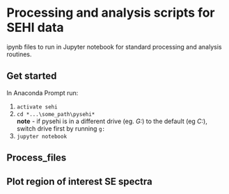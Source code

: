 # Processing and analysis scripts for SEHI data
ipynb files to run in Jupyter notebook for standard processing and analysis routines.

## Get started
In Anaconda Prompt run:
  1) `activate sehi`
  2) `cd *...\some_path\pysehi*`  
  **note** - if pysehi is in a different drive (eg. *G:*) to the default (eg *C:*), switch drive first by running `g:`
  3) `jupyter notebook`

## Process_files

## Plot region of interest SE spectra
